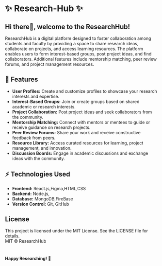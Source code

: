 # ✨ Research-Hub ✨
## Hi there👋, welcome to the ResearchHub!
ResearchHub is a digital platform designed to foster collaboration among students and faculty by providing a space to share research ideas, collaborate on projects, and access learning resources. The platform enables users to form interest-based groups, post project ideas, and find collaborators. Additional features include mentorship matching, peer review forums, and project management resources.

## 🚀 Features
- **User Profiles:** Create and customize profiles to showcase your research interests and expertise.
- **Interest-Based Groups:** Join or create groups based on shared academic or research interests.
- **Project Collaboration:** Post project ideas and seek collaborators from the community.
- **Mentorship Matching:** Connect with mentors or mentees to guide or receive guidance on research projects.
- **Peer Review Forums:** Share your work and receive constructive feedback from peers.
- **Resource Library:** Access curated resources for learning, project management, and innovation.
- **Discussion Boards:** Engage in academic discussions and exchange ideas with the community.

## ⚡ Technologies Used
- **Frontend:** React.js,Figma,HTML,CSS
- **Backend:** Node.js, 
- **Database:** MongoDB,FireBase
- **Version Control:** Git, GitHub

## License
This project is licensed under the MIT License. See the LICENSE file for details.<br>
MIT © ResearchHub

#
**Happy Researching!** 🚀


